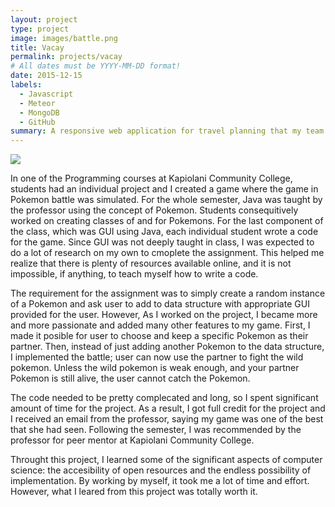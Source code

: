 ```yaml
---
layout: project
type: project
image: images/battle.png
title: Vacay
permalink: projects/vacay
# All dates must be YYYY-MM-DD format!
date: 2015-12-15
labels:
  - Javascript
  - Meteor
  - MongoDB
  - GitHub
summary: A responsive web application for travel planning that my team developed in ICS 415.
---
```


<img class="ui medium right floated rounded image" src="../images/vacay-home-page.png">

In one of the Programming courses at Kapiolani Community College, students had an individual project and I created a game where the game in Pokemon battle was simulated. For the whole semester, Java was taught by the professor using the concept of Pokemon. Students consequitively worked on creating classes of and for Pokemons. For the last component of the class, which was GUI using Java, each individual student wrote a code for the game. Since GUI was not deeply taught in class, I was expected to do a lot of research on my own to cmoplete the assignment. This helped me realize that there is plenty of resources available online, and it is not impossible, if anything, to teach myself how to write a code.

The requirement for the assignment was to simply create a random instance of a Pokemon and ask user to add to data structure with appropriate GUI provided for the user. However, As I worked on the project, I became more and more passionate and added many other features to my game. First, I made it posible for user to choose and keep a specific Pokemon as their partner. Then, instead of just adding another Pokemon to the data structure, I implemented the battle; user can now use the partner to fight the wild pokemon. Unless the wild pokemon is weak enough, and your partner Pokemon is still alive, the user cannot catch the Pokemon.

The code needed to be pretty complecated and long, so I spent significant amount of time for the project. As a result, I got full credit for the project and I received an email from the professor, saying my game was one of the best that she had seen. Following the semester, I was recommended by the professor for peer mentor at Kapiolani Community College.

Throught this project, I learned some of the significant aspects of computer science: the accesibility of open resources and the endless possibility of implementation. By working by myself, it took me a lot of time and effort. However, what I leared from this project was totally worth it.
